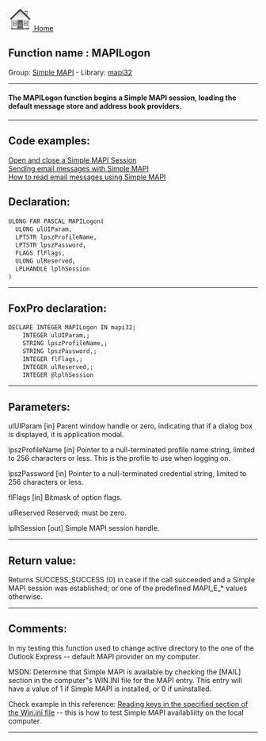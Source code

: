 [<img src="../../images/home.png"> Home ](https://github.com/VFPX/Win32API)  

## Function name : MAPILogon
Group: [Simple MAPI](../../functions_group.md#Simple_MAPI)  -  Library: [mapi32](../../Libraries.md#mapi32)  
***  


#### The MAPILogon function begins a Simple MAPI session, loading the default message store and address book providers.
***  


## Code examples:
[Open and close a Simple MAPI Session](../../samples/sample_190.md)  
[Sending email messages with Simple MAPI](../../samples/sample_193.md)  
[How to read email messages using Simple MAPI](../../samples/sample_270.md)  

## Declaration:
```foxpro  
ULONG FAR PASCAL MAPILogon(
  ULONG ulUIParam,
  LPTSTR lpszProfileName,
  LPTSTR lpszPassword,
  FLAGS flFlags,
  ULONG ulReserved,
  LPLHANDLE lplhSession
)  
```  
***  


## FoxPro declaration:
```foxpro  
DECLARE INTEGER MAPILogon IN mapi32;
	INTEGER ulUIParam,;
	STRING lpszProfileName,;
	STRING lpszPassword,;
	INTEGER flFlags,;
	INTEGER ulReserved,;
	INTEGER @lplhSession  
```  
***  


## Parameters:
ulUIParam 
[in] Parent window handle or zero, indicating that if a dialog box is displayed, it is application modal. 

lpszProfileName 
[in] Pointer to a null-terminated profile name string, limited to 256 characters or less. This is the profile to use when logging on. 

lpszPassword 
[in] Pointer to a null-terminated credential string, limited to 256 characters or less. 

flFlags 
[in] Bitmask of option flags. 

ulReserved 
Reserved; must be zero. 

lplhSession 
[out] Simple MAPI session handle.  
***  


## Return value:
Returns SUCCESS_SUCCESS (0) in case if the call succeeded and a Simple MAPI session was established; or one of the predefined MAPI_E_* values otherwise.  
***  


## Comments:
In my testing this function used to change active directory to the one of the Outlook Express -- default MAPI provider on my computer.  
  
MSDN: Determine that Simple MAPI is available by checking the [MAIL] section in the computer"s WIN.INI file for the MAPI entry. This entry will have a value of 1 if Simple MAPI is installed, or 0 if uninstalled.   
  
Check example in this reference: <a href="?example=136">Reading keys in the specified section of the Win.ini file</a> -- this is how to test Simple MAPI availabliilty on the local computer.  
  
***  


